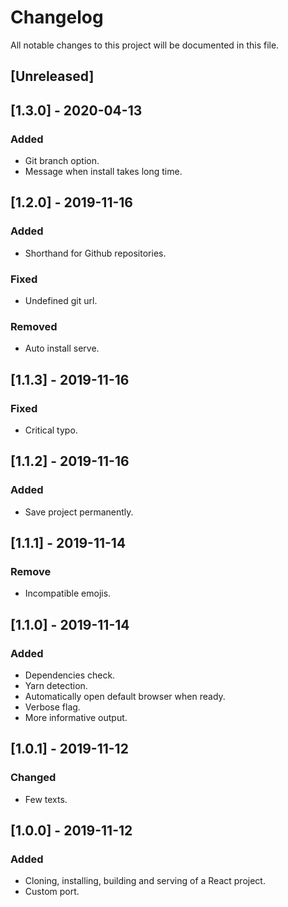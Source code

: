 # Changelog
All notable changes to this project will be documented in this file.

## [Unreleased]

## [1.3.0] - 2020-04-13
### Added
- Git branch option.
- Message when install takes long time.

## [1.2.0] - 2019-11-16
### Added
- Shorthand for Github repositories.

### Fixed
- Undefined git url.

### Removed
- Auto install serve.

## [1.1.3] - 2019-11-16
### Fixed
- Critical typo.

## [1.1.2] - 2019-11-16
### Added
- Save project permanently.

## [1.1.1] - 2019-11-14
### Remove
- Incompatible emojis.

## [1.1.0] - 2019-11-14
### Added
- Dependencies check.
- Yarn detection.
- Automatically open default browser when ready.
- Verbose flag.
- More informative output.

## [1.0.1] - 2019-11-12
### Changed
- Few texts.

## [1.0.0] - 2019-11-12
### Added
- Cloning, installing, building and serving of a React project.
- Custom port.